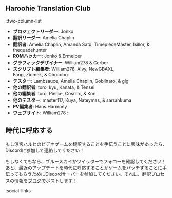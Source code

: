 ## Haroohie Translation Club
::two-column-list
- **プロジェクトリーダー**: Jonko
- **翻訳リーダー**: Amelia Chaplin
- **翻訳者**: Amelia Chaplin, Amanda Sato, TimepieceMaster, Isillor, & thequadehunter
- **ROMハッカー**: Jonko & Ermelber
- **グラフィックデザイナー**: William278 & Cerber
- **スクリプト編集者**: William278, Alvy, NewGBAXL,<br/>Fang, Ziomek, & Chocobo
- **テスター**: Lambsauce, Amelia Chaplin, Goblinaro, & gig
- **他の翻訳者**: toro, kyu, Kanata, & Tensei
- **他の編集者**: toro, Pierce, Cosmix, & Kon
- **他のテスター**: master117, Kuya, Nateymas, & sarrahkuma
- **PV編集者**: Hans Harmony
- **ウェブサイト**: William278
::

## 時代に呼応する
もし涼宮ハルヒのビデオゲームを翻訳することを手伝うことに興味があったら、Discordに参加して連絡してください！

もしなくてもなら、ブルースカイかツイッターでフォローを確認してください！あと、最近のアップデートを時代に呼応することかゲームをパッチすることに手伝ってもらうためにDiscordサーバーを参加してください。それに、翻訳プロセスの情報を[ブログ](/ja/blog)でポストします！

<!-- Social media, Discord and blog buttons -->
:social-links